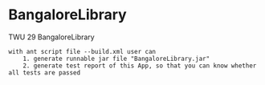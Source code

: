 BangaloreLibrary
================

TWU 29 BangaloreLibrary

	with ant script file --build.xml user can
		1. generate runnable jar file "BangaloreLibrary.jar"
		2. generate test report of this App, so that you can know whether all tests are passed 
